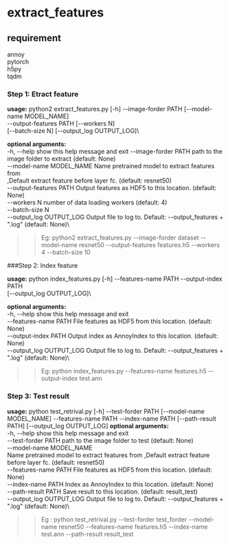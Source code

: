 # extract_features

## requirement
annoy\
pytorch\
h5py\
tqdm

### Step 1: Etract feature 

**usage:** python2 extract_features.py [-h] --image-forder PATH [--model-name MODEL_NAME]\
                           --output-features PATH [--workers N]\
                           [--batch-size N] [--output_log OUTPUT_LOG]\

**optional arguments:**\
  -h, --help            show this help message and exit
  --image-forder PATH   path to the image folder to extract (default: None)\
  --model-name MODEL_NAME
                        Name pretrained model to extract features from\
                        ,Default extract feature before layer fc. (default:
                        resnet50)\
  --output-features PATH
                        Output features as HDF5 to this location. (default:
                        None)\
  --workers N           number of data loading workers (default: 4)\
  --batch-size N\
  --output_log OUTPUT_LOG
                        Output file to log to. Default: --output_features +
                        ".log" (default: None)\
                     
                     
>>Eg:
python2 extract_features.py --image-forder dataset --model-name resnet50 --output-features features.h5 --workers 4 --batch-size 10

###Step 2: Index feature 

**usage:** python index_features.py [-h] --features-name PATH --output-index PATH\
                         [--output_log OUTPUT_LOG]\

**optional arguments:**\
  -h, --help            show this help message and exit\
  --features-name PATH  File features as HDF5 from this location. (default:
                        None)\
  --output-index PATH   Output index as AnnoyIndex to this location. (default:
                        None)\
  --output_log OUTPUT_LOG
                        Output file to log to. Default: --output_features +
                        ".log" (default: None)\
                        
>>Eg:
python index_features.py --features-name features.h5 --output-index test.ann
### Step 3: Test result

**usage:** python test_retrival.py [-h] --test-forder PATH [--model-name MODEL_NAME]
                        --features-name PATH --index-name PATH
                        [--path-result PATH] [--output_log OUTPUT_LOG]
**optional arguments:**\
  -h, --help            show this help message and exit\
  --test-forder PATH    path to the image folder to test (default: None)\
  --model-name MODEL_NAME\
                        Name pretrained model to extract features from
                        ,Default extract feature before layer fc. (default:
                        resnet50)\
  --features-name PATH  File features as HDF5 from this location. (default:
                        None)\
  --index-name PATH     Index as AnnoyIndex to this location. (default: None)\
  --path-result PATH    Save result to this location. (default: result_test)\
  --output_log OUTPUT_LOG
                        Output file to log to. Default: --output_features +
                        ".log" (default: None)\

>>Eg :
python test_retrival.py --test-forder test_forder --model-name resnet50 --features-name features.h5 --index-name test.ann --path-result result_test
